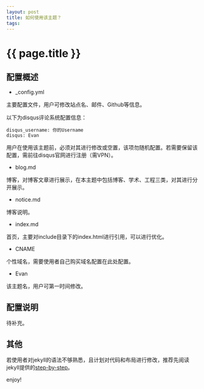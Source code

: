 ```yaml
---
layout: post
title: 如何使用该主题？
tags: 
---
```


{{ page.title }}
===========

## 配置概述

- _config.yml

主要配置文件，用户可修改站点名、邮件、Github等信息。

以下为disqus评论系统配置信息：

```
disqus_username: 你的Username
disqus: Evan
```

用户在使用该主题前，必须对其进行修改或空置，该项勿随机配置。若需要保留该配置，需前往disqus官网进行注册（需VPN）。

- blog.md

博客，对博客文章进行展示，在本主题中包括博客、学术、工程三类，对其进行分开展示。

- notice.md

博客说明。

- index.md

首页，主要对include目录下的index.html进行引用，可以进行优化。

- CNAME

个性域名，需要使用者自己购买域名配置在此处配置。

- Evan

该主题名，用户可第一时间修改。

## 配置说明

待补充。

## 其他

若使用者对jekyll的语法不够熟悉，且计划对代码和布局进行修改，推荐先阅读jekyll提供的[step-by-step](https://jekyllrb.com/docs/step-by-step/01-setup/)。

enjoy!
